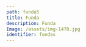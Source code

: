 ```yaml
---
path: funda5
title: Funda
description: Funda
Image: /assets/img-1470.jpg
identifier: fundas
---
```


